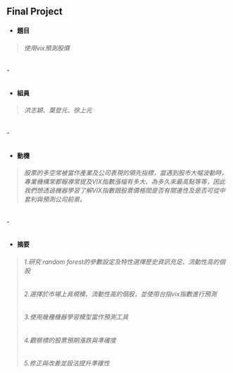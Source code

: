 
## Final Project
* #### **題目**
> ###### 使用vix預測股價
###### -
* #### **組員**
> ###### 洪志穎、葉登元、徐上元
###### -
* #### **動機**
> ###### 股票的多空常被當作產業及公司表現的領先指標，當遇到股市大幅波動時，專業機構常都報導常提及VIX指數漲幅有多大、為多久來最高點等等，因此我們想透過機器學習了解VIX指數跟股票價格間是否有關連性及是否可從中套利與預測公司前景。
###### -
* #### **摘要**
> ###### 1.研究 random forest的參數設定及特性選擇歷史資訊充足、流動性高的個股
> ###### 2.選擇於市場上具規模、流動性高的個股，並使用台指vix指數進行預測
> ###### 3.使用幾種機器學習模型當作預測工具
> ###### 4.觀察標的股票預期漲跌與準確度
> ###### 5.修正與改善並設法提升準確性
　


